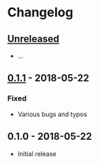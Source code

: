 # Changelog

## [Unreleased]

- ...

## [0.1.1] - 2018-05-22

### Fixed

- Various bugs and typos

## 0.1.0 - 2018-05-22

- Initial release

[Unreleased]: https://github.com/MunifTanjim/node-bkash/compare/0.1.1...HEAD
[0.1.1]: https://github.com/MunifTanjim/node-bkash/compare/0.1.0...0.1.1
